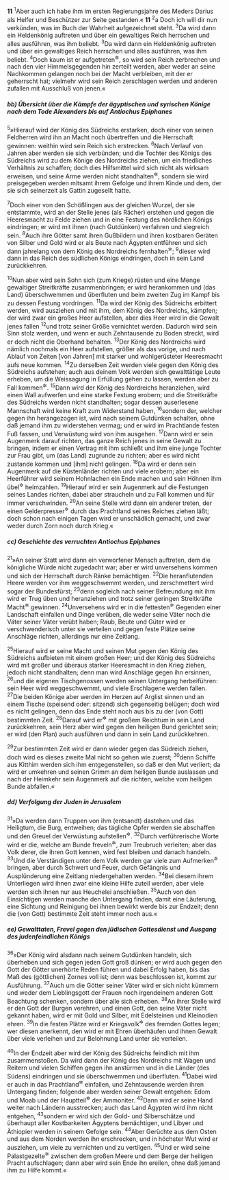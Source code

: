 __11__
<sup>1</sup>Aber auch ich habe ihm im ersten Regierungsjahre des Meders Darius als Helfer und Beschützer zur Seite gestanden.«
__11__
<sup>2</sup>a Doch ich will dir nun verkünden, was im Buch der Wahrheit aufgezeichnet steht.
<sup>3</sup>Da wird dann ein Heldenkönig auftreten und über ein gewaltiges Reich herrschen und alles ausführen, was ihm beliebt.
<sup>3</sup>Da wird dann ein Heldenkönig auftreten und über ein gewaltiges Reich herrschen und alles ausführen, was ihm beliebt.
<sup>4</sup>Doch kaum ist er aufgetreten<sup title="oder: auf dem Höhepunkt seiner Macht angelangt">&#x2732;</sup>, so wird sein Reich zerbrechen und nach den vier Himmelsgegenden hin zerteilt werden, aber weder an seine Nachkommen gelangen noch bei der Macht verbleiben, mit der er geherrscht hat; vielmehr wird sein Reich zerschlagen werden und anderen zufallen mit Ausschluß von jenen.«

##### bb) Übersicht über die Kämpfe der ägyptischen und syrischen Könige nach dem Tode Alexanders bis auf Antiochus Epiphanes

<sup>5</sup>»Hierauf wird der König des Südreichs erstarken, doch einer von seinen Feldherren wird ihn an Macht noch übertreffen und die Herrschaft gewinnen: weithin wird sein Reich sich erstrecken.
<sup>6</sup>Nach Verlauf von Jahren aber werden sie sich verbünden; und die Tochter des Königs des Südreichs wird zu dem Könige des Nordreichs ziehen, um ein friedliches Verhältnis zu schaffen; doch dies Hilfsmittel wird sich nicht als wirksam erweisen, und seine Arme werden nicht standhalten<sup title="d.h. er wird in seiner Macht nicht bestehen bleiben">&#x2732;</sup>, sondern sie wird preisgegeben werden mitsamt ihrem Gefolge und ihrem Kinde und dem, der sie sich seinerzeit als Gattin zugesellt hatte.

<sup>7</sup>Doch einer von den Schößlingen aus der gleichen Wurzel, der sie entstammte, wird an der Stelle jenes (als Rächer) erstehen und gegen die Heeresmacht zu Felde ziehen und in eine Festung des nördlichen Königs eindringen; er wird mit ihnen (nach Gutdünken) verfahren und siegreich sein.
<sup>8</sup>Auch ihre Götter samt ihren Gußbildern und ihren kostbaren Geräten von Silber und Gold wird er als Beute nach Ägypten entführen und sich dann jahrelang von dem König des Nordreichs fernhalten<sup title="oder: dem König des Nordreichs überlegen sein">&#x2732;</sup>;
<sup>9</sup>dieser wird dann in das Reich des südlichen Königs eindringen, doch in sein Land zurückkehren.

<sup>10</sup>Nun aber wird sein Sohn sich (zum Kriege) rüsten und eine Menge gewaltiger Streitkräfte zusammenbringen; er wird herankommen und (das Land) überschwemmen und überfluten und beim zweiten Zug im Kampf bis zu dessen Festung vordringen.
<sup>11</sup>Da wird der König des Südreichs erbittert werden, wird ausziehen und mit ihm, dem König des Nordreichs, kämpfen; der wird zwar ein großes Heer aufstellen, aber dies Heer wird in die Gewalt jenes fallen
<sup>12</sup>und trotz seiner Größe vernichtet werden. Dadurch wird sein Sinn stolz werden, und wenn er auch Zehntausende zu Boden streckt, wird er doch nicht die Oberhand behalten.
<sup>13</sup>Der König des Nordreichs wird nämlich nochmals ein Heer aufstellen, größer als das vorige, und nach Ablauf von Zeiten [von Jahren] mit starker und wohlgerüsteter Heeresmacht aufs neue kommen.
<sup>14</sup>Zu derselben Zeit werden viele gegen den König des Südreichs aufstehen; auch aus deinem Volk werden sich gewalttätige Leute erheben, um die Weissagung in Erfüllung gehen zu lassen, werden aber zu Fall kommen<sup title="= ihren Untergang finden">&#x2732;</sup>.
<sup>15</sup>Dann wird der König des Nordreichs heranziehen, wird einen Wall aufwerfen und eine starke Festung erobern; und die Streitkräfte des Südreichs werden nicht standhalten; sogar dessen auserlesene Mannschaft wird keine Kraft zum Widerstand haben,
<sup>16</sup>sondern der, welcher gegen ihn herangezogen ist, wird nach seinem Gutdünken schalten, ohne daß jemand ihm zu widerstehen vermag; und er wird im Prachtlande festen Fuß fassen, und Verwüstung wird von ihm ausgehen.
<sup>17</sup>Dann wird er sein Augenmerk darauf richten, das ganze Reich jenes in seine Gewalt zu bringen, indem er einen Vertrag mit ihm schließt und ihm eine junge Tochter zur Frau gibt, um (das Land) zugrunde zu richten; aber es wird nicht zustande kommen und [ihm] nicht gelingen.
<sup>18</sup>Da wird er denn sein Augenmerk auf die Küstenländer richten und viele erobern; aber ein Heerführer wird seinem Hohnlachen ein Ende machen und sein Höhnen ihm übel<sup title="oder: siebenfach">&#x2732;</sup> heimzahlen.
<sup>19</sup>Hierauf wird er sein Augenmerk auf die Festungen seines Landes richten, dabei aber straucheln und zu Fall kommen und für immer verschwinden.
<sup>20</sup>An seine Stelle wird dann ein anderer treten, der einen Gelderpresser<sup title="oder: Eintreiber der Abgaben">&#x2732;</sup> durch das Prachtland seines Reiches ziehen läßt; doch schon nach einigen Tagen wird er unschädlich gemacht, und zwar weder durch Zorn noch durch Krieg.«

##### cc) Geschichte des verruchten Antiochus Epiphanes

<sup>21</sup>»An seiner Statt wird dann ein verworfener Mensch auftreten, dem die königliche Würde nicht zugedacht war; aber er wird unversehens kommen und sich der Herrschaft durch Ränke bemächtigen.
<sup>22</sup>Die heranflutenden Heere werden vor ihm weggeschwemmt werden, und zerschmettert wird sogar der Bundesfürst;
<sup>23</sup>denn sogleich nach seiner Befreundung mit ihm wird er Trug üben und heranziehen und trotz seiner geringen Streitkräfte Macht<sup title="oder: den Sieg">&#x2732;</sup> gewinnen.
<sup>24</sup>Unversehens wird er in die fettesten<sup title="oder: reichsten">&#x2732;</sup> Gegenden einer Landschaft einfallen und Dinge verüben, die weder seine Väter noch die Väter seiner Väter verübt haben; Raub, Beute und Güter wird er verschwenderisch unter sie verteilen und gegen feste Plätze seine Anschläge richten, allerdings nur eine Zeitlang.

<sup>25</sup>Hierauf wird er seine Macht und seinen Mut gegen den König des Südreichs aufbieten mit einem großen Heer; und der König des Südreichs wird mit großer und überaus starker Heeresmacht in den Krieg ziehen, jedoch nicht standhalten; denn man wird Anschläge gegen ihn ersinnen,
<sup>26</sup>und die eigenen Tischgenossen werden seinen Untergang herbeiführen: sein Heer wird weggeschwemmt, und viele Erschlagene werden fallen.
<sup>27</sup>Die beiden Könige aber werden im Herzen auf Arglist sinnen und an einem Tische (speisend oder: sitzend) sich gegenseitig belügen; doch wird es nicht gelingen, denn das Ende steht noch aus bis zu der (von Gott) bestimmten Zeit.
<sup>28</sup>Darauf wird er<sup title="d.h. der König des Nordreiches">&#x2732;</sup> mit großem Reichtum in sein Land zurückkehren, sein Herz aber wird gegen den heiligen Bund gerichtet sein; er wird (den Plan) auch ausführen und dann in sein Land zurückkehren.

<sup>29</sup>Zur bestimmten Zeit wird er dann wieder gegen das Südreich ziehen, doch wird es dieses zweite Mal nicht so gehen wie zuerst;
<sup>30</sup>denn Schiffe aus Kitthim werden sich ihm entgegenstellen, so daß er den Mut verliert; da wird er umkehren und seinen Grimm an dem heiligen Bunde auslassen und nach der Heimkehr sein Augenmerk auf die richten, welche vom heiligen Bunde abfallen.«

##### dd) Verfolgung der Juden in Jerusalem

<sup>31</sup>»Da werden dann Truppen von ihm (entsandt) dastehen und das Heiligtum, die Burg, entweihen; das tägliche Opfer werden sie abschaffen und den Greuel der Verwüstung aufstellen<sup title="vgl. 9,27">&#x2732;</sup>.
<sup>32</sup>Durch verführerische Worte wird er die, welche am Bunde freveln<sup title="oder: zu freveln geneigt sind">&#x2732;</sup>, zum Treubruch verleiten; aber das Volk derer, die ihren Gott kennen, wird fest bleiben und danach handeln.
<sup>33</sup>Und die Verständigen unter dem Volk werden gar viele zum Aufmerken<sup title="oder: zur Einsicht">&#x2732;</sup> bringen, aber durch Schwert und Feuer, durch Gefängnis und Ausplünderung eine Zeitlang niedergehalten werden.
<sup>34</sup>Bei diesem ihrem Unterliegen wird ihnen zwar eine kleine Hilfe zuteil werden, aber viele werden sich ihnen nur aus Heuchelei anschließen.
<sup>35</sup>Auch von den Einsichtigen werden manche den Untergang finden, damit eine Läuterung, eine Sichtung und Reinigung bei ihnen bewirkt werde bis zur Endzeit; denn die (von Gott) bestimmte Zeit steht immer noch aus.«

##### ee) Gewalttaten, Frevel gegen den jüdischen Gottesdienst und Ausgang des judenfeindlichen Königs

<sup>36</sup>»Der König wird alsdann nach seinem Gutdünken handeln, sich überheben und sich gegen jeden Gott groß dünken; er wird auch gegen den Gott der Götter unerhörte Reden führen und dabei Erfolg haben, bis das Maß des (göttlichen) Zornes voll ist; denn was beschlossen ist, kommt zur Ausführung.
<sup>37</sup>Auch um die Götter seiner Väter wird er sich nicht kümmern und weder dem Lieblingsgott der Frauen noch irgendeinem anderen Gott Beachtung schenken, sondern über alle sich erheben.
<sup>38</sup>An ihrer Stelle wird er den Gott der Burgen verehren, und einen Gott, den seine Väter nicht gekannt haben, wird er mit Gold und Silber, mit Edelsteinen und Kleinodien ehren.
<sup>39</sup>In die festen Plätze wird er Kriegsvolk<sup title="oder: die Anhänger">&#x2732;</sup> des fremden Gottes legen; wer diesen anerkennt, den wird er mit Ehren überhäufen und ihnen Gewalt über viele verleihen und zur Belohnung Land unter sie verteilen.

<sup>40</sup>In der Endzeit aber wird der König des Südreichs feindlich mit ihm zusammenstoßen. Da wird dann der König des Nordreichs mit Wagen und Reitern und vielen Schiffen gegen ihn anstürmen und in die Länder (des Südens) eindringen und sie überschwemmen und überfluten.
<sup>41</sup>Dabei wird er auch in das Prachtland<sup title="V.16">&#x2732;</sup> einfallen, und Zehntausende werden ihren Untergang finden; folgende aber werden seiner Gewalt entgehen: Edom und Moab und der Hauptteil<sup title="oder: Rest">&#x2732;</sup> der Ammoniter.
<sup>42</sup>Dann wird er seine Hand weiter nach Ländern ausstrecken; auch das Land Ägypten wird ihm nicht entgehen,
<sup>43</sup>sondern er wird sich der Gold- und Silberschätze und überhaupt aller Kostbarkeiten Ägyptens bemächtigen, und Libyer und Äthiopier werden in seinem Gefolge sein.
<sup>44</sup>Aber Gerüchte aus dem Osten und aus dem Norden werden ihn erschrecken, und in höchster Wut wird er ausziehen, um viele zu vernichten und zu vertilgen.
<sup>45</sup>Und er wird seine Palastgezelte<sup title="= Prunkzelte">&#x2732;</sup> zwischen dem großen Meere und dem Berge der heiligen Pracht aufschlagen; dann aber wird sein Ende ihn ereilen, ohne daß jemand ihm zu Hilfe kommt.«